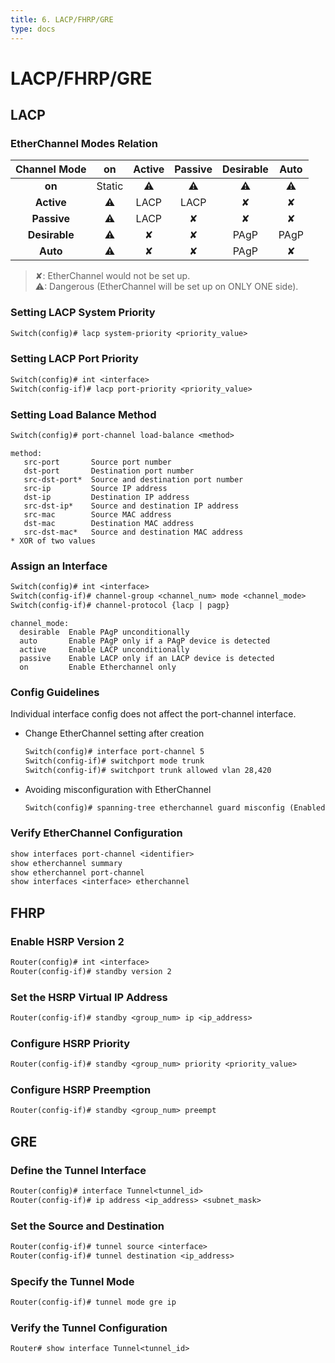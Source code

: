 ```yaml
---
title: 6. LACP/FHRP/GRE
type: docs
---
```


# LACP/FHRP/GRE

## LACP

### EtherChannel Modes Relation

| Channel Mode  |    on    |  Active  | Passive  | Desirable |   Auto   |
| :-----------: | :------: | :------: | :------: | :-------: | :------: |
|    **on**     |  Static  | &#x26A0; | &#x26A0; | &#x26A0;  | &#x26A0; |
|  **Active**   | &#x26A0; |   LACP   |   LACP   | &#x2718;  | &#x2718; |
|  **Passive**  | &#x26A0; |   LACP   | &#x2718; | &#x2718;  | &#x2718; |
| **Desirable** | &#x26A0; | &#x2718; | &#x2718; |   PAgP    |   PAgP   |
|   **Auto**    | &#x26A0; | &#x2718; | &#x2718; |   PAgP    | &#x2718; |

> &#x2718;: EtherChannel would not be set up.  
> &#x26A0;: Dangerous (EtherChannel will be set up on ONLY ONE side).

### Setting LACP System Priority

```txt
Switch(config)# lacp system-priority <priority_value>
```

### Setting LACP Port Priority

```txt
Switch(config)# int <interface>
Switch(config-if)# lacp port-priority <priority_value>
```

### Setting Load Balance Method

```txt
Switch(config)# port-channel load-balance <method>
```

```
method:
   src-port       Source port number
   dst-port       Destination port number
   src-dst-port*  Source and destination port number
   src-ip         Source IP address
   dst-ip         Destination IP address
   src-dst-ip*    Source and destination IP address
   src-mac        Source MAC address
   dst-mac        Destination MAC address
   src-dst-mac*   Source and destination MAC address
* XOR of two values
```

### Assign an Interface

```txt
Switch(config)# int <interface>
Switch(config-if)# channel-group <channel_num> mode <channel_mode>
Switch(config-if)# channel-protocol {lacp | pagp}
```

```
channel_mode:
  desirable  Enable PAgP unconditionally
  auto       Enable PAgP only if a PAgP device is detected
  active     Enable LACP unconditionally
  passive    Enable LACP only if an LACP device is detected
  on         Enable Etherchannel only
```

### Config Guidelines

Individual interface config does not affect the port-channel interface.

- Change EtherChannel setting after creation
  ```txt
  Switch(config)# interface port-channel 5
  Switch(config-if)# switchport mode trunk
  Switch(config-if)# switchport trunk allowed vlan 28,420
  ```
- Avoiding misconfiguration with EtherChannel
  ```txt
  Switch(config)# spanning-tree etherchannel guard misconfig (Enabled by default)
  ```

### Verify EtherChannel Configuration

```txt
show interfaces port-channel <identifier>
show etherchannel summary
show etherchannel port-channel
show interfaces <interface> etherchannel
```

## FHRP

### Enable HSRP Version 2

```txt
Router(config)# int <interface>
Router(config-if)# standby version 2
```

### Set the HSRP Virtual IP Address

```txt
Router(config-if)# standby <group_num> ip <ip_address>
```

### Configure HSRP Priority

```txt
Router(config-if)# standby <group_num> priority <priority_value>
```

### Configure HSRP Preemption

```txt
Router(config-if)# standby <group_num> preempt
```

## GRE

### Define the Tunnel Interface

```txt
Router(config)# interface Tunnel<tunnel_id>
Router(config-if)# ip address <ip_address> <subnet_mask>
```

### Set the Source and Destination

```txt
Router(config-if)# tunnel source <interface>
Router(config-if)# tunnel destination <ip_address>
```

### Specify the Tunnel Mode

```txt
Router(config-if)# tunnel mode gre ip
```

### Verify the Tunnel Configuration

```txt
Router# show interface Tunnel<tunnel_id>
```
